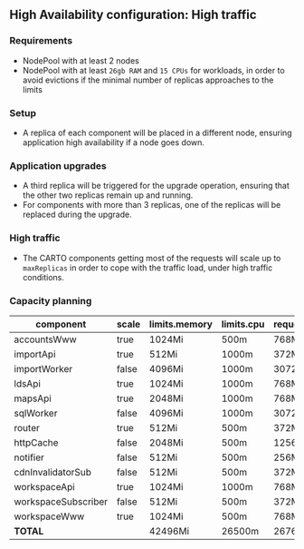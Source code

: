 ## High Availability configuration: High traffic

### Requirements

- NodePool with at least 2 nodes
- NodePool with at least `26gb RAM` and `15 CPUs` for workloads, in order to avoid evictions if the minimal number of replicas approaches to the limits

### Setup

- A replica of each component will be placed in a different node, ensuring application high availability if a node goes down.

### Application upgrades

- A third replica will be triggered for the upgrade operation, ensuring that the other two replicas remain up and running.
- For components with more than 3 replicas, one of the replicas will be replaced during the upgrade.

### High traffic

- The CARTO components getting most of the requests will scale up to `maxReplicas` in order to cope with the traffic load, under high traffic conditions.

### Capacity planning


component            |  scale    |  limits.memory  |  limits.cpu  |  requests.memory  |  requests.cpu  |  HA.minReplicas  |  HA.maxreplicas  |  HA.targetCPU
---------------------|-----------|-----------------|--------------|-------------------|----------------|------------------|------------------|--------------
accountsWww          |  true     |  1024Mi         |  500m        |  768Mi            |  200m          |  2               |  3               |  75
importApi            |  true     |  512Mi          |  1000m       |  372Mi            |  350m          |  2               |  3               |  75
importWorker         |  false    |  4096Mi         |  1000m       |  3072Mi           |  350m          |                  |                  |
ldsApi               |  true     |  1024Mi         |  1000m       |  768Mi            |  350m          |  2               |  3               |  75
mapsApi              |  true     |  2048Mi         |  1000m       |  768Mi            |  350m          |  2               |  6               |  75
sqlWorker            |  false    |  4096Mi         |  1000m       |  3072Mi           |  350m          |                  |                  |
router               |  true     |  512Mi          |  500m        |  372Mi            |  200m          |  2               |  3               |  75
httpCache            |  false    |  2048Mi         |  500m        |  1256Mi           |  200m          |                  |                  |
notifier             |  false    |  512Mi          |  500m        |  256Mi            |  200m          |                  |                  |
cdnInvalidatorSub    |  false    |  512Mi          |  500m        |  372Mi            |  200m          |                  |                  |
workspaceApi         |  true     |  1024Mi         |  1000m       |  768Mi            |  350m          |  2               |  6               |  75
workspaceSubscriber  |  false    |  512Mi          |  500m        |  372Mi            |  200m          |                  |                  |
workspaceWww         |  true     |  1024Mi         |  500m        |  768Mi            |  200m          |  2               |  3               |  75
**TOTAL**            |           |  42496Mi        |  26500m      |  26760Mi          |  9600m         |                  |                  |

